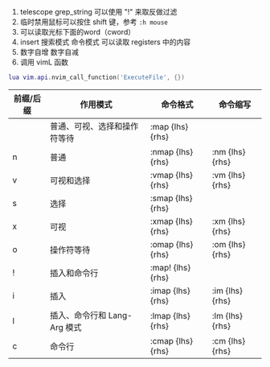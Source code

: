 1. telescope grep_string 可以使用 "!" 来取反做过滤
2. 临时禁用鼠标可以按住 shift 键，参考 `:h mouse`
3. <C-r><C-w>可以读取光标下面的word（cword）
4. insert 搜索模式 命令模式 <C-r> 可以读取 registers 中的内容
5. <C-a> 数字自增 <C-x> 数字自减
6. 调用 vimL 函数
```lua
lua vim.api.nvim_call_function('ExecuteFile', {})
```

|前缀/后缀|作用模式                    |命令格式         |命令缩写        |
|---------|----------------------------|-----------------|----------------|
|<Space>  |普通、可视、选择和操作符等待|:map {lhs} {rhs} |                |
|n        |普通                        |:nmap {lhs} {rhs}|:nm {lhs} {rhs} |
|v        |可视和选择                  |:vmap {lhs} {rhs}|:vm {lhs} {rhs} |
|s        |选择                        |:smap {lhs} {rhs}|                |
|x        |可视                        |:xmap {lhs} {rhs}|:xm {lhs} {rhs} |
|o        |操作符等待                  |:omap {lhs} {rhs}|:om {lhs} {rhs} |
|!        |插入和命令行                |:map! {lhs} {rhs}|                |
|i        |插入                        |:imap {lhs} {rhs}|:im {lhs} {rhs} |
|l        |插入、命令行和 Lang-Arg 模式|:lmap {lhs} {rhs}|:lm {lhs} {rhs} |
|c        |命令行                      |:cmap {lhs} {rhs}|:cm {lhs} {rhs} |
